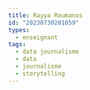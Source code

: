 ```yaml
---
title: Rayya Roumanos
id: "20230730201059"
types:
  - enseignant
tags:
  - data journalisme
  - data
  - journalisme
  - storytelling
---
```


